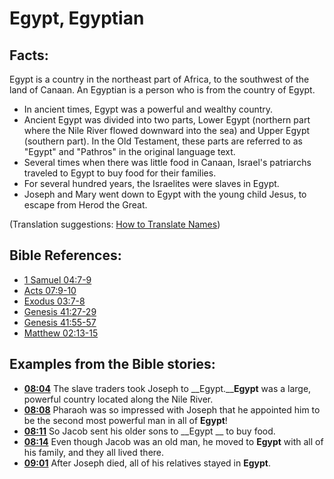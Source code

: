 # Egypt, Egyptian #

## Facts: ##

Egypt is a country in the northeast part of Africa, to the southwest of the land of Canaan. An Egyptian is a person who is from the country of Egypt.

* In ancient times, Egypt was a powerful and wealthy country.
* Ancient Egypt was divided into two parts, Lower Egypt (northern part where the Nile River flowed downward into the sea) and Upper Egypt (southern part). In the Old Testament, these parts are referred to as "Egypt" and "Pathros" in the original language text.
* Several times when there was little food in Canaan, Israel's patriarchs traveled to Egypt to buy food for their families.
* For several hundred years, the Israelites were slaves in Egypt.
* Joseph and Mary went down to Egypt with the young child Jesus, to escape from Herod the Great.

(Translation suggestions: [How to Translate Names](en/ta-vol1/translate/man/translate-names))



## Bible References: ##

* [1 Samuel 04:7-9](en/tn/1sa/help/04/07)
* [Acts 07:9-10](en/tn/act/help/07/09)
* [Exodus 03:7-8](en/tn/exo/help/03/07)
* [Genesis 41:27-29](en/tn/gen/help/41/27)
* [Genesis 41:55-57](en/tn/gen/help/41/55)
* [Matthew 02:13-15](en/tn/mat/help/02/13)

## Examples from the Bible stories: ##

* __[08:04](en/tn/obs/help/08/04)__ The slave traders took Joseph to __Egypt.____Egypt__  was a large, powerful country located along the Nile River.
* __[08:08](en/tn/obs/help/08/08)__ Pharaoh was so impressed with Joseph that he appointed him to be the second most powerful man in all of __Egypt__!
* __[08:11](en/tn/obs/help/08/11)__ So Jacob sent his older sons to __Egypt __  to buy food.
* __[08:14](en/tn/obs/help/08/14)__ Even though Jacob was an old man, he moved to __Egypt__  with all of his family, and they all lived there.
* __[09:01](en/tn/obs/help/09/01)__ After Joseph died, all of his relatives stayed in __Egypt__.